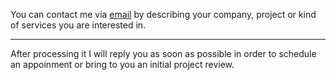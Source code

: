 You can contact me via
[email](mailto:david@davidanguita.name)
by describing your company, project or kind of services you are
interested in.

* * *

After processing it I will reply you as soon as possible in order to
schedule an appoinment or bring to you an initial project review.
